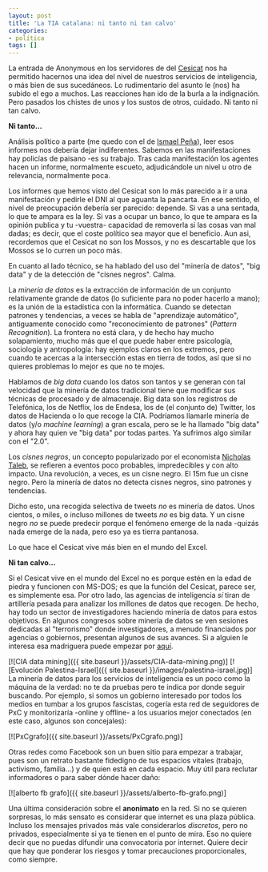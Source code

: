```yaml
---
layout: post
title: 'La TIA catalana: ni tanto ni tan calvo'
categories:
- política
tags: []
---
```


La entrada de Anonymous en los servidores de del [Cesicat](https://www.cesicat.cat/) nos ha permitido hacernos una idea del nivel de nuestros servicios de inteligencia, o más bien de sus sucedáneos. Lo rudimentario del asunto le (nos) ha subido el ego a muchos. Las reacciones han ido de la burla a la indignación. Pero pasados los chistes de unos y los sustos de otros, cuidado. Ni tanto ni tan calvo.

**Ni tanto...**

Análisis político a parte (me quedo con el de [Ismael Peña](http://ictlogy.net/sociedadred/20131028-el-falso-espionaje-del-cesicat-y-el-ciudadano-como-enemigo/)), leer esos informes nos debería dejar indiferentes. Sabemos en las manifestaciones hay policías de paisano -es su trabajo. Tras cada manifestación los agentes hacen un informe, normalmente escueto, adjudicándole un nivel u otro de relevancia, normalmente poca.

Los informes que hemos visto del Cesicat son lo más parecido a ir a una manifestación y pedirle el DNI al que aguanta la pancarta. En ese sentido, el nivel de preocupación debería ser parecido: depende. Si vas a una sentada, lo que te ampara es la ley. Si vas a ocupar un banco, lo que te ampara es la opinión publica y tu -vuestra- capacidad de removerla si las cosas van mal dadas; es decir, que el coste político sea mayor que el beneficio. Aun asi, recordemos que el Cesicat no son los Mossos, y no es descartable que los Mossos se lo curren un poco más.

En cuanto al lado técnico, se ha hablado del uso del "minería de datos", "big data" y de la detección de "cisnes negros". Calma.

La _minería de datos_ es la extracción de información de un conjunto relativamente grande de datos (lo suficiente para no poder hacerlo a mano); es la unión de la estadística con la informática. Cuando se detectan patrones y tendencias, a veces se habla de "aprendizaje automático", antiguamente conocido como "reconocimiento de patrones" (_Pattern Recognition_). La frontera no está clara, y de hecho hay mucho solapamiento, mucho más que el que puede haber entre psicología, sociología y antropología: hay ejemplos claros en los extremos, pero cuando te acercas a la intersección estas en tierra de todos, así que si no quieres problemas lo mejor es que no te mojes.

Hablamos de _big data_ cuando los datos son tantos y se generan con tal velocidad que la minería de datos tradicional tiene que modificar sus técnicas de procesado y de almacenaje. Big data son los registros de Telefónica, los de Netflix, los de Endesa, los de (el conjunto de) Twitter, los datos de Hacienda o lo que recoge la CIA. Podríamos llamarle minería de datos (y/o _machine learning_) a gran escala, pero se le ha llamado "big data" y ahora hay quien ve "big data" por todas partes. Ya sufrimos algo similar con el "2.0".

Los _cisnes negros_, un concepto popularizado por el economista [Nicholas Taleb](http://www.casadellibro.com/libro-el-cisne-negro-el-impacto-de-lo-altamente-improbable/9788449320774/1178810), se refieren a eventos poco probables, impredecibles y con alto impacto. Una revolución, a veces, es un cisne negro. El 15m fue un cisne negro. Pero la minería de datos no detecta cisnes negros, sino patrones y tendencias.

Dicho esto, una recogida selectiva de tweets _no_ es minería de datos. Unos cientos, o miles, o incluso millones de tweets _no_ es big data. Y un cisne negro _no_ se puede predecir porque el fenómeno emerge de la nada -quizás nada emerge de la nada, pero eso ya es tierra pantanosa.

Lo que hace el Cesicat vive más bien en el mundo del Excel.

**Ni tan calvo...**

Si el Cesicat vive en el mundo del Excel no es porque estén en la edad de piedra y funcionen con MS-DOS; es que la función del Cesicat, parece ser, es simplemente esa. Por otro lado, las agencias de inteligencia _sí_ tiran de artillería pesada para analizar los millones de datos que recogen. De hecho, hay todo un sector de investigadores haciendo minería de datos para estos objetivos. En algunos congresos sobre minería de datos se ven sesiones dedicadas al "terrorismo" donde investigadores, a menudo financiados por agencias o gobiernos, presentan algunos de sus avances. Si a alguien le interesa esa madriguera puede empezar por [aquí](http://dblp.org/search/#query=terrorism&qp=H1.205:W1.4:F1.4:F2.4:F3.4:F4.4).

[![CIA data mining]({{ site.baseurl }}/assets/CIA-data-mining.png)]
[![Evolución Palestina-Israel]({{ site.baseurl }}/images/palestina-israel.jpg)]
La minería de datos para los servicios de inteligencia es un poco como la máquina de la verdad: no te da pruebas pero te indica por donde seguir buscando. Por ejemplo, si somos un gobierno interesado por todos los medios en tumbar a los grupos fascistas, cogería esta red de seguidores de PxC y monitorizaría -online y offline- a los usuarios mejor conectados (en este caso, algunos son concejales):

[![PxCgrafo]({{ site.baseurl }}/assets/PxCgrafo.png)]

Otras redes como Facebook son un buen sitio para empezar a trabajar, pues son un retrato bastante fidedigno de tus espacios vitales (trabajo, activismo, familia...) y de quien está en cada espacio. Muy útil para reclutar informadores o para saber dónde hacer daño:

[![alberto fb grafo]({{ site.baseurl }}/assets/alberto-fb-grafo.png)]

Una última consideración sobre el **anonimato** en la red. Si no se quieren sorpresas, lo más sensato es considerar que internet es una plaza pública. Incluso los mensajes privados más vale considerarlos _discretos_, pero no privados, especialmente si ya te tienen en el punto de mira. Eso no quiere decir que no puedas difundir una convocatoria por internet. Quiere decir que hay que ponderar los riesgos y tomar precauciones proporcionales, como siempre.